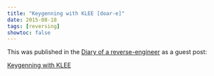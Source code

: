 ```yaml
---
title: "Keygenning with KLEE [doar-e]"
date: 2015-08-18
tags: [reversing]
showtoc: false
---
```


This was published in the
[Diary of a reverse-engineer](https://doar-e.github.io) as a guest post:

[Keygenning with KLEE](https://doar-e.github.io/blog/2015/08/18/keygenning-with-klee/)